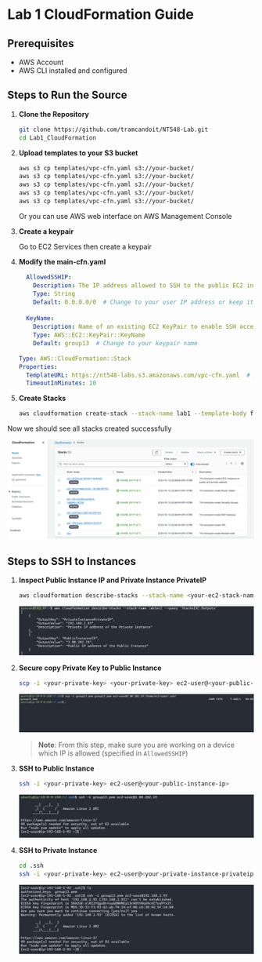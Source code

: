# Lab 1 CloudFormation Guide

## Prerequisites
- AWS Account
- AWS CLI installed and configured

## Steps to Run the Source

1. **Clone the Repository**
    ```sh
    git clone https://github.com/tramcandoit/NT548-Lab.git
    cd Lab1_CloudFormation
    ```

2. **Upload templates to your S3 bucket**
    ```sh
    aws s3 cp templates/vpc-cfn.yaml s3://your-bucket/
    aws s3 cp templates/vpc-cfn.yaml s3://your-bucket/
    aws s3 cp templates/vpc-cfn.yaml s3://your-bucket/
    aws s3 cp templates/vpc-cfn.yaml s3://your-bucket/
    aws s3 cp templates/vpc-cfn.yaml s3://your-bucket/
    ```
    Or you can use AWS web interface on AWS Management Console

3. **Create a keypair**
   
   Go to EC2 Services then create a keypair

4. **Modify the main-cfn.yaml**
    ```yaml
      AllowedSSHIP:
        Description: The IP address allowed to SSH to the public EC2 instances
        Type: String
        Default: 0.0.0.0/0  # Change to your user IP address or keep it if you want the Public Instance be able to SSH from anywhere.

      KeyName:
        Description: Name of an existing EC2 KeyPair to enable SSH access to the instances
        Type: AWS::EC2::KeyPair::KeyName
        Default: group13  # Change to your keypair name
    ```
    ```yaml
    Type: AWS::CloudFormation::Stack
    Properties:
      TemplateURL: https://nt548-labs.s3.amazonaws.com/vpc-cfn.yaml  # Replace all TemplateURL with path/to/your/<stack>-cfn.yaml
      TimeoutInMinutes: 10
    ```

5. **Create Stacks**
    ```sh
    aws cloudformation create-stack --stack-name lab1 --template-body file://main-cfn.yaml
    ```
Now we should see all stacks created successfully

![nested-stacks-success](docs/assets/img-1.png)

## Steps to SSH to Instances

1. **Inspect Public Instance IP and Private Instance PrivateIP**
    ```sh
    aws cloudformation describe-stacks --stack-name <your-ec2-stack-name> --query 'Stacks[0].Outputs'
    ```
    ![ip-checking](docs/assets/img-2.png)

2. **Secure copy Private Key to Public Instance**
    ```sh
    scp -i <your-private-key> <your-private-key> ec2-user@<your-public-instance-ip>:/home/ec2-user/.ssh/
    ```
    ![scp](docs/assets/img-3.png)

    > **Note**: From this step, make sure you are working on a device which IP is allowed (specified in `AllowedSSHIP`)

3. **SSH to Public Instance**
    ```sh
    ssh -i <your-private-key> ec2-user@<your-public-instance-ip>
    ```
    ![scp](docs/assets/img-4.png)

4. **SSH to Private Instance**
    ```sh
    cd .ssh
    ssh -i <your-private-key> ec2-user@<your-private-instance-privateip>
    ```
    ![scp](docs/assets/img-5.png)